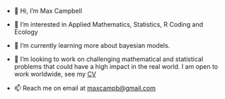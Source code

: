 - 👋 Hi, I’m Max Campbell

- 👀 I’m interested in Applied Mathematics, Statistics, R Coding and Ecology

- 🌱 I’m currently learning more about bayesian models.

- 💞️ I’m looking to work on challenging mathematical and statistical problems that could have a high impact in the real world. I am open to work worldwide, see my [CV]()

- 📫 Reach me on email at maxcampb@gmail.com

<!---
maxcampb/maxcampb is a ✨ special ✨ repository because its `README.md` (this file) appears on your GitHub profile.
You can click the Preview link to take a look at your changes.
--->
